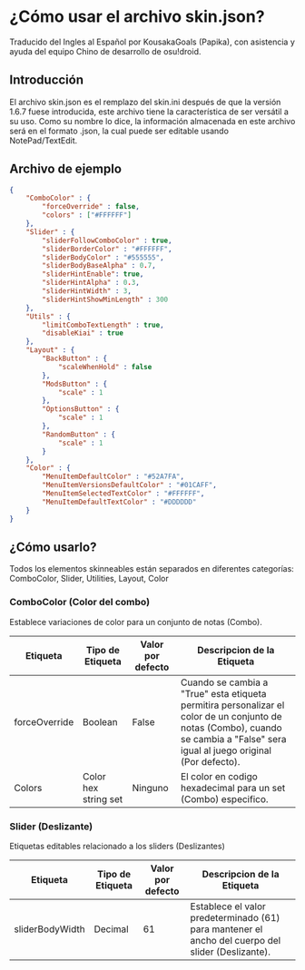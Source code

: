 # ¿Cómo usar el archivo skin.json?

Traducido del Ingles al Español por KousakaGoals (Papika), con asistencia y ayuda del equipo Chino de desarrollo de osu!droid.

## Introducción
El archivo skin.json es el remplazo del skin.ini después de que la versión 1.6.7 fuese introducida, este archivo tiene la característica de ser versátil a su uso.
Como su nombre lo dice, la información almacenada en este archivo será en el formato .json, la cual puede ser editable usando NotePad/TextEdit.


## Archivo de ejemplo
```json
{
    "ComboColor" : {
        "forceOverride" : false,
        "colors" : ["#FFFFFF"]
    },
    "Slider" : {
        "sliderFollowComboColor" : true,
        "sliderBorderColor" : "#FFFFFF",
        "sliderBodyColor" : "#555555",
        "sliderBodyBaseAlpha" : 0.7,
        "sliderHintEnable": true,
        "sliderHintAlpha" : 0.3,
        "sliderHintWidth" : 3,
        "sliderHintShowMinLength" : 300
    },
    "Utils" : {
        "limitComboTextLength" : true,
        "disableKiai" : true
    },
    "Layout" : {
        "BackButton" : {
            "scaleWhenHold" : false
        },
        "ModsButton" : {
            "scale" : 1
        },
        "OptionsButton" : {
            "scale" : 1
        },
        "RandomButton" : {
            "scale" : 1
        }
    },
    "Color" : {
        "MenuItemDefaultColor" : "#52A7FA",
        "MenuItemVersionsDefaultColor" : "#01CAFF",
        "MenuItemSelectedTextColor" : "#FFFFFF",
        "MenuItemDefaultTextColor" : "#DDDDDD"
    }
}
```
## ¿Cómo usarlo?
Todos los elementos skinneables están separados en diferentes categorías: <br> 
ComboColor, Slider, Utilities, Layout, Color<br>

### ComboColor (Color del combo)
Establece variaciones de color para un conjunto de notas (Combo).<br>

| Etiqueta | Tipo de Etiqueta | Valor por defecto | Descripcion de la Etiqueta |
|----------|------------------|------------------ | -------------------------- |
| forceOverride | Boolean | False | Cuando se cambia a "True" esta etiqueta permitira personalizar el color de un conjunto de notas (Combo), cuando se cambia a "False" sera igual al juego original (Por defecto).|
| Colors | Color hex string set | Ninguno | El color en codigo hexadecimal para un set (Combo) especifico. |

### Slider (Deslizante)
Etiquetas editables relacionado a los sliders (Deslizantes)

| Etiqueta | Tipo de Etiqueta | Valor por defecto | Descripcion de la Etiqueta |
|----------|------------------|------------------ | -------------------------- |
| sliderBodyWidth | Decimal | 61 | Establece el valor predeterminado (61) para mantener el ancho del cuerpo del slider (Deslizante). |

